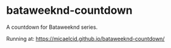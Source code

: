 # bataweeknd-countdown
A countdown for Bataweeknd series.

Running at: https://micaelcid.github.io/bataweeknd-countdown/